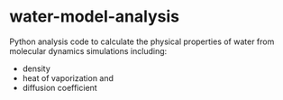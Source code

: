 # water-model-analysis
Python analysis code to calculate the physical properties of water from molecular dynamics simulations including:
  * density
  * heat of vaporization and
  * diffusion coefficient
